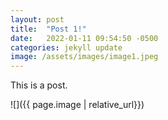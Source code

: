```yaml
---
layout: post
title:  "Post 1!"
date:   2022-01-11 09:54:50 -0500
categories: jekyll update
image: /assets/images/image1.jpeg
---
```

This is a post.

![]({{ page.image | relative_url}})




